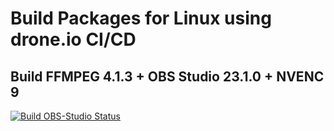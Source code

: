 # Build Packages for Linux using drone.io CI/CD

## Build FFMPEG 4.1.3 + OBS Studio 23.1.0 + NVENC 9

[![Build OBS-Studio Status](https://cloud.drone.io/api/badges/jniltinho/packages/status.svg)](https://cloud.drone.io/jniltinho/packages)